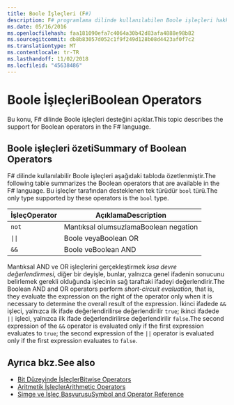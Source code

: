 ```yaml
---
title: Boole İşleçleri (F#)
description: F# programlama dilinde kullanılabilen Boole işleçleri hakkında bilgi edinin.
ms.date: 05/16/2016
ms.openlocfilehash: faa181090efa7c4064a30b42d83afa4888e98b82
ms.sourcegitcommit: db8b83057d052c1f9f249d128b08d4423af0f7c2
ms.translationtype: MT
ms.contentlocale: tr-TR
ms.lasthandoff: 11/02/2018
ms.locfileid: "45638486"
---
```

# <a name="boolean-operators"></a><span data-ttu-id="28843-103">Boole İşleçleri</span><span class="sxs-lookup"><span data-stu-id="28843-103">Boolean Operators</span></span>

<span data-ttu-id="28843-104">Bu konu, F# dilinde Boole işleçleri desteğini açıklar.</span><span class="sxs-lookup"><span data-stu-id="28843-104">This topic describes the support for Boolean operators in the F# language.</span></span>

## <a name="summary-of-boolean-operators"></a><span data-ttu-id="28843-105">Boole işleçleri özeti</span><span class="sxs-lookup"><span data-stu-id="28843-105">Summary of Boolean Operators</span></span>

<span data-ttu-id="28843-106">F# dilinde kullanılabilir Boole işleçleri aşağıdaki tabloda özetlenmiştir.</span><span class="sxs-lookup"><span data-stu-id="28843-106">The following table summarizes the Boolean operators that are available in the F# language.</span></span> <span data-ttu-id="28843-107">Bu işleçler tarafından desteklenen tek türüdür `bool` türü.</span><span class="sxs-lookup"><span data-stu-id="28843-107">The only type supported by these operators is the `bool` type.</span></span>

|<span data-ttu-id="28843-108">İşleç</span><span class="sxs-lookup"><span data-stu-id="28843-108">Operator</span></span>|<span data-ttu-id="28843-109">Açıklama</span><span class="sxs-lookup"><span data-stu-id="28843-109">Description</span></span>|
|--------|-----------|
|`not`|<span data-ttu-id="28843-110">Mantıksal olumsuzlama</span><span class="sxs-lookup"><span data-stu-id="28843-110">Boolean negation</span></span>|
|<code>&#124;&#124;</code>|<span data-ttu-id="28843-111">Boole veya</span><span class="sxs-lookup"><span data-stu-id="28843-111">Boolean OR</span></span>|
|`&&`|<span data-ttu-id="28843-112">Boole ve</span><span class="sxs-lookup"><span data-stu-id="28843-112">Boolean AND</span></span>|

<span data-ttu-id="28843-113">Mantıksal AND ve OR işleçlerini gerçekleştirmek *kısa devre değerlendirmesi*, diğer bir deyişle, bunlar, yalnızca genel ifadenin sonucunu belirlemek gerekli olduğunda işlecinin sağ taraftaki ifadeyi değerlendirir.</span><span class="sxs-lookup"><span data-stu-id="28843-113">The Boolean AND and OR operators perform *short-circuit evaluation*, that is, they evaluate the expression on the right of the operator only when it is necessary to determine the overall result of the expression.</span></span> <span data-ttu-id="28843-114">İkinci ifadede `&&` işleci, yalnızca ilk ifade değerlendirilirse değerlendirilir `true`; ikinci ifadede `||` işleci, yalnızca ilk ifade değerlendirilirse değerlendirilir `false`.</span><span class="sxs-lookup"><span data-stu-id="28843-114">The second expression of the `&&` operator is evaluated only if the first expression evaluates to `true`; the second expression of the `||` operator is evaluated only if the first expression evaluates to `false`.</span></span>

## <a name="see-also"></a><span data-ttu-id="28843-115">Ayrıca bkz.</span><span class="sxs-lookup"><span data-stu-id="28843-115">See also</span></span>

- [<span data-ttu-id="28843-116">Bit Düzeyinde İşleçler</span><span class="sxs-lookup"><span data-stu-id="28843-116">Bitwise Operators</span></span>](bitwise-operators.md)
- [<span data-ttu-id="28843-117">Aritmetik İşleçler</span><span class="sxs-lookup"><span data-stu-id="28843-117">Arithmetic Operators</span></span>](arithmetic-operators.md)
- [<span data-ttu-id="28843-118">Simge ve İşleç Başvurusu</span><span class="sxs-lookup"><span data-stu-id="28843-118">Symbol and Operator Reference</span></span>](index.md)

